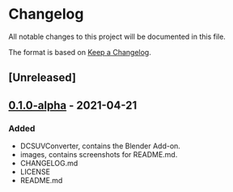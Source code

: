 # Changelog
All notable changes to this project will be documented in this file.

The format is based on [Keep a Changelog](https://keepachangelog.com/en/1.0.0/).

## [Unreleased]

## [0.1.0-alpha] - 2021-04-21
### Added
- DCSUVConverter, contains the Blender Add-on.
- images, contains screenshots for README.md.
- CHANGELOG.md
- LICENSE
- README.md

[0.1.0-alpha]: https://github.com/Ettenmure/dcs-uv-converter/releases/tag/0.1.0-alpha
